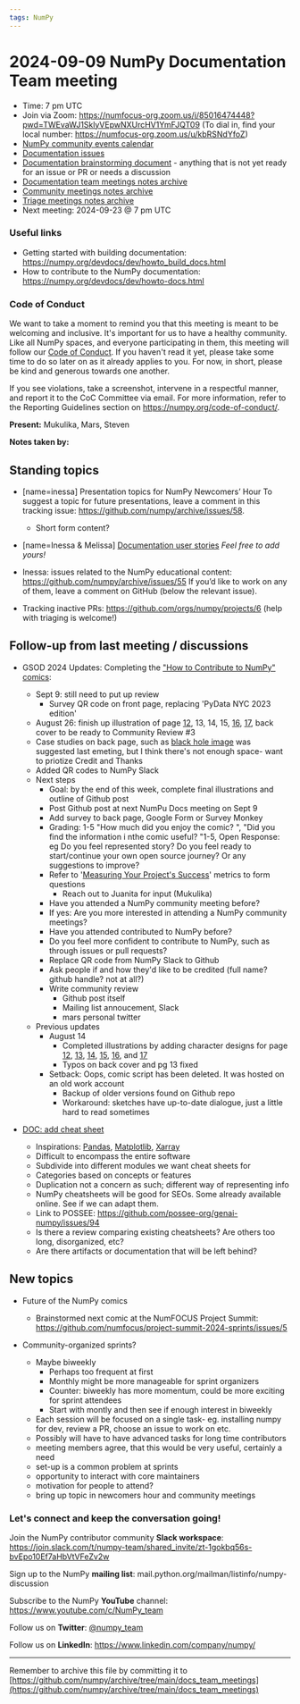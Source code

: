 ```yaml
---
tags: NumPy
---
```


# 2024-09-09 NumPy Documentation Team meeting

- Time: 7 pm UTC
- Join via Zoom: https://numfocus-org.zoom.us/j/85016474448?pwd=TWEvaWJ1SklyVEpwNXUrcHV1YmFJQT09 (To dial in, find your local number: https://numfocus-org.zoom.us/u/kbRSNdYfoZ)
- [NumPy community events calendar](https://scientific-python.org/calendars/)
- [Documentation issues](https://github.com/numpy/numpy/labels/04%20-%20Documentation)
- [Documentation brainstorming document](https://hackmd.io/RdtnQZpLRZqgNRe4gaJ0SA) - anything that is not yet ready for an issue or PR or needs a discussion
- [Documentation team meetings notes archive](https://github.com/numpy/archive/tree/main/docs_team_meetings)
- [Community meetings notes archive](https://github.com/numpy/archive/tree/main/community_meetings)
- [Triage meetings notes archive](https://github.com/numpy/archive/tree/master/triage_meetings)
- Next meeting: 2024-09-23 @ 7 pm UTC

### Useful links

- Getting started with building documentation: https://numpy.org/devdocs/dev/howto_build_docs.html
- How to contribute to the NumPy documentation: https://numpy.org/devdocs/dev/howto-docs.html



### Code of Conduct

We want to take a moment to remind you that this meeting is meant to be welcoming and inclusive. It's important for us to have a healthy community. Like all NumPy spaces, and everyone participating in them, this meeting will follow our [Code of Conduct](https://numpy.org/code-of-conduct/). If you haven't read it yet, please take some time to do so later on as it already applies to you. For now, in short, please be kind and generous towards one another. 

If you see violations, take a screenshot, intervene in a respectful manner, and report it to the CoC Committee via email. For more information, refer to the Reporting Guidelines section on https://numpy.org/code-of-conduct/.

**Present:** Mukulika, Mars, Steven

**Notes taken by:**


## Standing topics

- [name=inessa] Presentation topics for NumPy Newcomers’ Hour 
To suggest a topic for future presentations, leave a comment in this tracking issue: https://github.com/numpy/archive/issues/58.
    - Short form content?

- [name=Inessa & Melissa] [Documentation user stories](https://github.com/numpy/numpy/issues/22089)
    *Feel free to add yours!*
    
- Inessa: issues related to the NumPy educational content:
https://github.com/numpy/archive/issues/55
If you’d like to work on any of them, leave a comment on GitHub (below the relevant issue).

- Tracking inactive PRs: https://github.com/orgs/numpy/projects/6 
(help with triaging is welcome!)



## Follow-up from last meeting / discussions

- GSOD 2024 Updates: Completing the ["How to Contribute to NumPy" comics](https://heyzine.com/flip-book/3e66a13901.html):
    - Sept 9: still need to put up review
        - Survey QR code on front page, replacing 'PyData NYC 2023 edition'
    - August 26: finish up illustration of page [12](https://github.com/MarsBarLee/gsod-numpy-2023/blob/main/pg%2012_08_26_24.png?raw=true), 13, 14, 15, [16](https://github.com/MarsBarLee/gsod-numpy-2023/blob/main/pg%2016_08_26_24.png), [17](https://github.com/MarsBarLee/gsod-numpy-2023/blob/main/pg%2017_08_26_24.png?raw=true), back cover to be ready to Community Review #3
    - Case studies on back page, such as [black hole image](https://numpy.org/case-studies/blackhole-image/) was suggested last emeting, but I think there's not enough space- want to priotize Credit and Thanks
    - Added QR codes to NumPy Slack
    - Next steps
        - Goal: by the end of this week, complete final illustrations and outline of Github post
        - Post Github post at next NumPu Docs meeting on Sept 9
        - Add survey to back page, Google Form or Survey Monkey
        - Grading: 1-5 "How much did you enjoy the comic? ", "Did you find the information i nthe comic useful? "1-5, Open Response: eg Do you feel represented story? Do you feel ready to start/continue your own open source journey? Or any suggestions to improve? 
        - Refer to '[Measuring Your Project's Success](https://github.com/numpy/numpy/wiki/Google-Season-of-Docs-2024:-Project-Proposal)' metrics to form questions
            - Reach out to Juanita for input (Mukulika)
        - Have you attended a NumPy community meeting before?
        - If yes: Are you more interested in attending a NumPy community meetings?
        - Have you attended contributed to NumPy before?
        - Do you feel more confident to contribute to NumPy, such as through issues or pull requests?
        - Replace QR code from NumPy Slack to Github
        - Ask people if and how they'd like to be credited (full name? github handle? not at all?)
        - Write community review
            - Github post itself
            - Mailing list annoucement, Slack
            - mars personal twitter
    - Previous updates
        - August 14
            - Completed illustrations by adding character designs for page [12](https://github.com/MarsBarLee/gsod-numpy-2023/blob/main/pg%2012_08_12_24.png?raw=true), [13](https://github.com/MarsBarLee/gsod-numpy-2023/blob/main/pg%2013_08_12_24.png?raw=true), [14](https://github.com/MarsBarLee/gsod-numpy-2023/blob/main/pg%2014_08_12_24.png?raw=true), [15](https://github.com/MarsBarLee/gsod-numpy-2023/blob/main/pg%2015_8_12_24.png), [16](https://github.com/MarsBarLee/gsod-numpy-2023/blob/main/pg%2016_08_12_24.png), and [17](https://github.com/MarsBarLee/gsod-numpy-2023/blob/main/pg%2017_08_12_24.png)
            - Typos on back cover and pg 13 fixed
        - Setback: Oops, comic script has been deleted. It was hosted on an old work account
            - Backup of older versions found on Github repo
            - Workaround: sketches have up-to-date dialogue, just a little hard to read sometimes

- [DOC: add cheat sheet](https://github.com/numpy/numpy/issues/26593)
    - Inspirations: [Pandas](https://github.com/pandas-dev/pandas/blob/main/doc/cheatsheet/Pandas_Cheat_Sheet.pdf), [Matplotlib](https://matplotlib.org/cheatsheets/), [Xarray](https://docs.xarray.dev/en/stable/howdoi.html)
    - Difficult to encompass the entire software
    - Subdivide into different modules we want cheat sheets for
    - Categories based on concepts or features
    - Duplication not a concern as such; different way of representing info 
    - NumPy cheatsheets will be good for SEOs. Some already available online. See if we can adapt them.
    - Link to POSSEE: https://github.com/possee-org/genai-numpy/issues/94
    - Is there a review comparing existing cheatsheets? Are others too long, disorganized, etc?
    - Are there artifacts or documentation that will be left behind?


## New topics

- Future of the NumPy comics
    - Brainstormed next comic at the NumFOCUS Project Summit: https://github.com/numfocus/project-summit-2024-sprints/issues/5

- Community-organized sprints?
    - Maybe biweekly 
        - Perhaps too frequent at first
        - Monthly might be more manageable for sprint organizers
        - Counter: biweekly has more momentum, could be more exciting for sprint attendees
        - Start with montly and then see if enough interest in biweekly
    - Each session will be focused on a single task- eg. installing numpy for dev, review a PR, choose an issue to work on etc.
    - Possibly will have to have advanced tasks for long time contributors
    - meeting members agree, that this would be very useful, certainly a need
    - set-up is a common problem at sprints
    - opportunity to interact with core maintainers
    - motivation for people to attend?
    - bring up topic in newcomers hour and community meetings


### Let's connect and keep the conversation going!
Join the NumPy contributor community **Slack workspace**: https://join.slack.com/t/numpy-team/shared_invite/zt-1gokbq56s-bvEpo10Ef7aHbVtVFeZv2w

Sign up to the NumPy **mailing list**: mail.python.org/mailman/listinfo/numpy-discussion

Subscribe to the NumPy **YouTube** channel: https://www.youtube.com/c/NumPy_team

Follow us on **Twitter**: [@numpy_team](https://twitter.com/numpy_team)

Follow us on **LinkedIn**: https://www.linkedin.com/company/numpy/

---
Remember to archive this file by committing it to 
[https://github.com/numpy/archive/tree/main/docs_team_meetings](https://github.com/numpy/archive/tree/main/docs_team_meetings)
